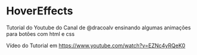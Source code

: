 # HoverEffects

Tutorial do Youtube do Canal de @dracoalv ensinando algumas animações para botões com html e css

Vídeo do Tutorial em https://www.youtube.com/watch?v=EZNc4yRQeK0

